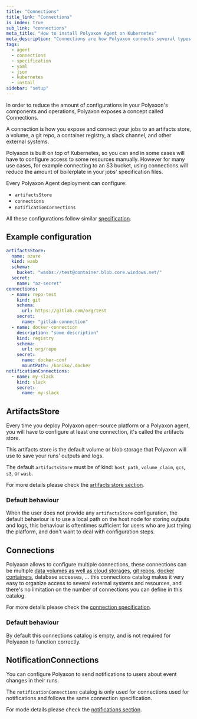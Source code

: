 ```yaml
---
title: "Connections"
title_link: "Connections"
is_index: true
sub_link: "connections"
meta_title: "How to install Polyaxon Agent on Kubernetes"
meta_description: "Connections are how Polyaxon connects several types of external system and resources to your operations."
tags:
  - agent
  - connections
  - specification
  - yaml
  - json
  - kubernetes
  - install
sidebar: "setup"
---
```


In order to reduce the amount of configurations in your Polyaxon's components and operations, 
Polyaxon exposes a concept called Connections.

A connection is how you expose and connect your jobs to an artifacts store, 
a volume, a git repo, a container registry, a slack channel, and other external systems.

Polyaxon is built on top of Kubernetes, so you can and in some cases will have to configure 
access to some resources manually.
However for many use cases, for example connecting to an S3 bucket, 
using connections will reduce the amount of boilerplate in your jobs' specification files.

Every Polyaxon Agent deployment can configure:

 * `artifactsStore`
 * `connections`
 * `notificationConnections`
 
All these configurations follow similar [specification](/docs/setup/connections/specification/).

## Example configuration

```yaml
artifactsStore:
  name: azure
  kind: wasb
  schema:
    bucket: "wasbs://test@container.blob.core.windows.net/"
  secret:
    name: "az-secret"
connections:
  - name: repo-test
    kind: git
    schema:
      url: https://gitlab.com/org/test
    secret:
      name: "gitlab-connection"
  - name: docker-connection
    description: "some description"
    kind: registry
    schema:
      url: org/repo
    secret:
      name: docker-conf
      mountPath: /kaniko/.docker
notificationConnections:
  - name: my-slack
    kind: slack
    secret:
      name: my-slack
```

## ArtifactsStore

Every time you deploy Polyaxon open-source platform or a Polyaxon agent, 
you will have to configure at least one connection, it's called the artifacts store.

This artifacts store is the default volume or blob storage that Polyaxon will use to save your runs' outputs and logs.

The default `artifactsStore` must be of kind: 
`host_path`, `volume_claim`, `gcs`, `s3`, or `wasb`.

For more details please check the [artifacts store section](/docs/setup/connections/artifacts/).

### Default behaviour

When the user does not provide any `artifactsStore` configuration, 
the default behaviour is to use a local path on the host node for storing outputs and logs, 
this behaviour is oftentimes sufficient for users who are just trying the platform, 
and don't want to deal with configuration steps.

## Connections

Polyaxon allows to configure multiple connections, 
these connections can be multiple 
[data volumes as well as cloud storages](/docs/setup/connections/artifacts/), 
[git repos](/docs/setup/connections/git/), 
[docker containers](/docs/setup/connections/registry/), database accesses, ...
this connections catalog makes it very easy to organize access to several external systems and resources, 
and there's no limitation on the number of connections you can define in this catalog.

For more details please check the [connection specification](/docs/setup/connections/specification/). 

### Default behaviour

By default this connections catalog is empty, and is not required for Polyaxon to function correctly.

## NotificationConnections

You can configure Polyaxon to send notifications to users about event changes in their runs.

The `notificationConnections` catalog is only used for connections used for notifications and follows the same connection specification.

For mode details please check the [notifications section](/docs/setup/connections/notifications/).

